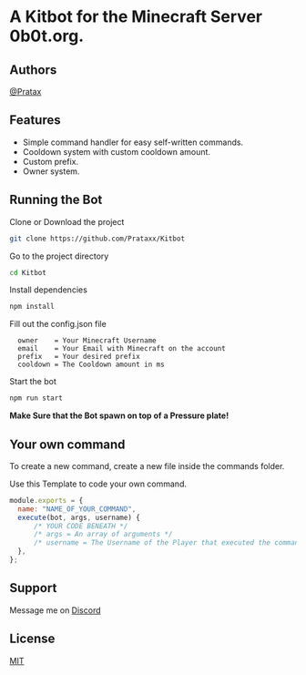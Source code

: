
# A Kitbot for the Minecraft Server 0b0t.org.


## Authors

[@Pratax]([https://www.github.com/Prataxx](https://discord.com/users/897497942116663317))


## Features

- Simple command handler for easy self-written commands.
- Cooldown system with custom cooldown amount.
- Custom prefix.
- Owner system.


## Running the Bot

Clone or Download the project

```bash
git clone https://github.com/Prataxx/Kitbot
```

Go to the project directory

```bash
cd Kitbot
```

Install dependencies

```bash
npm install
```

Fill out the config.json file
```
  owner    = Your Minecraft Username
  email    = Your Email with Minecraft on the account
  prefix   = Your desired prefix
  cooldown = The Cooldown amount in ms
```

Start the bot

```bash
npm run start
```

**Make Sure that the Bot spawn on top of a Pressure plate!**


## Your own command

To create a new command, create a new file inside the commands folder.

Use this Template to code your own command.
```javascript
module.exports = {
  name: "NAME_OF_YOUR_COMMAND",
  execute(bot, args, username) {
      /* YOUR CODE BENEATH */
      /* args = An array of arguments */
      /* username = The Username of the Player that executed the command */
  },
};
```


## Support

Message me on [Discord](https://discord.com/users/897497942116663317)


## License

[MIT](https://choosealicense.com/licenses/mit/)

